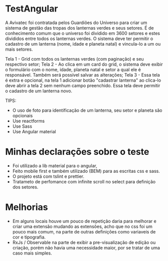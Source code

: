# TestAngular

A Avivatec foi contratada pelos Guardiões do Universo para criar um sistema de gestão das tropas dos lanternas verdes e seus setores. É de conhecimento comum que o universo foi dividido em 3600 setores e estes divididos entre todos os lanternas verdes. O sistema deve ter permitir o cadastro de um lanterna (nome, idade e planeta natal) e vincula-lo a um ou mais setores.

Tela 1 - Grid com todos os lanternas verdes (com paginação) e seu respectivo setor;
Tela 2 - Ao clica em um card do grid, o sistema deve exibir o formulário com o nome, idade, planeta natal e setor a qual ele é responsável. Também será possível salvar as alterações;
Tela 3 - Essa tela é extra e opcional, na tela 1 adicionar botão "cadastrar lanterna" ao clica-lo deve abrir a tela 2 sem nenhum campo preenchido. Essa tela deve permitir o cadastro de um lanterna novo.


TIPS: 

- O uso de foto para identificação de um lanterna, seu setor e planeta são opcionais
- Use reactforms
- Use Sass
- Use Angular material

# Minhas declarações sobre o teste

- Foi utilizado a lib material para o angular,
- Feito mobile first e também utilizado (BEM) para as escritas css e sass.
- O projeto está com tslint e prettier.  
- Tratameto de perfomance com infinite scroll no select para definição dos setores.

# Melhorias

- Em alguns locais houve um pouco de repetição daria para melhorar e criar uma extensão mudando as extensões, acho que no css foi um pouco mais comum, na parte de outras definições como variaveis de cor e tipografia.
- RxJs / Observable na parte de exibir a pre-visualização de edição ou criação, porém não havia uma necessidade maior, por se tratar de uma caso mais simples.
